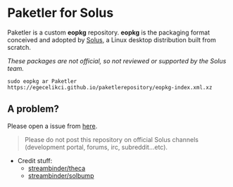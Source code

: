 # Paketler for Solus

Paketler is a custom **eopkg** repository. **eopkg** is the packaging format conceived and adopted by [Solus](https://getsol.us/), a Linux desktop distribution built from scratch.

_These packages are not official, so not reviewed or supported by the Solus team._

`sudo eopkg ar Paketler https://egecelikci.github.io/paketlerepository/eopkg-index.xml.xz`

## A problem?

Please open a issue from [here](https://github.com/egecelikci/paketler).

> Please do not post this repository on official Solus channels (development portal, forums, irc, subreddit...etc).

- Credit stuff:
  - [streambinder/theca](https://github.com/streambinder/theca)
  - [streambinder/solbump](https://github.com/streambinder/solbump)
